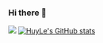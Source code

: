 ### Hi there 👋

<!--
**HHUUYYLLEE/HHUUYYLLEE** is a ✨ _special_ ✨ repository because its `README.md` (this file) appears on your GitHub profile.

Here are some ideas to get you started:

- 🔭 I’m currently working on ...
- 🌱 I’m currently learning ...
- 👯 I’m looking to collaborate on ...
- 🤔 I’m looking for help with ...
- 💬 Ask me about ...
- 📫 How to reach me: ...
- 😄 Pronouns: ...
- ⚡ Fun fact: ...
-->
<img src='https://blog.cdn.own3d.tv/resize=fit:crop,height:400,width:600/BoYRMteyQBOo9hgM2TO0'></img>
[![HuyLe's GitHub stats](https://github-readme-stats.vercel.app/api?username=HHUUYYLLEE&show_icons=true&theme=dark&include_all_commits=true&custom_title=Lê&#32;Bá&#32;Huy&#39;s&#32;Github&#32;Stats&bg_color=90,#9CA3AF,#4B5563,#1E40AF)](https://github.com/anuraghazra/github-readme-stats)
